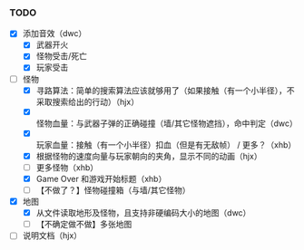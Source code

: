 ### TODO

- [x] 添加音效（dwc）
  - [x] 武器开火
  - [x] 怪物受击/死亡
  - [x] 玩家受击
- [ ] 怪物
  - [x] 寻路算法：简单的搜索算法应该就够用了（如果接触（有一个小半径），不采取搜索给出的行动）（hjx）
  - [x] 怪物血量：与武器子弹的正确碰撞（墙/其它怪物遮挡），命中判定（dwc）
  - [x] 玩家血量：接触（有一个小半径）扣血（但是有无敌帧） / 更多？（xhb）
  - [x] 根据怪物的速度向量与玩家朝向的夹角，显示不同的动画（hjx）
  - [ ] 更多怪物（xhb）
  - [x] Game Over 和游戏开始标题（xhb）
  - [ ] 【不做了？】怪物碰撞箱（与墙/其它怪物）
- [x] 地图
  - [x] 从文件读取地形及怪物，且支持非硬编码大小的地图（dwc）
  - [ ] 【不确定做不做】多张地图
- [ ] 说明文档（hjx）
